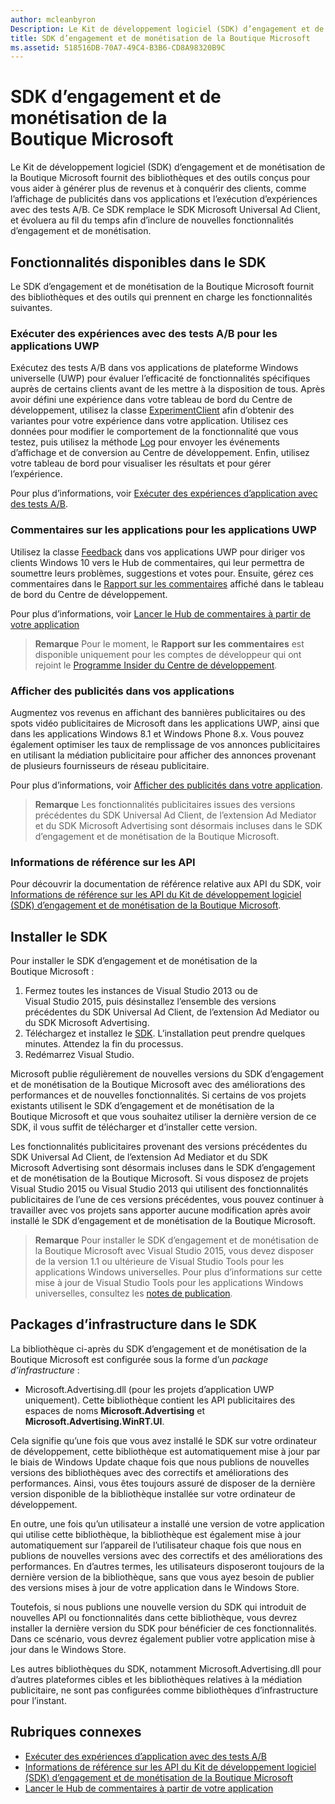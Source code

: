 ```yaml
---
author: mcleanbyron
Description: Le Kit de développement logiciel (SDK) d’engagement et de monétisation de la Boutique Microsoft fournit des bibliothèques et des outils qui vous permettent de doter vos applications de fonctionnalités conçues pour vous aider à générer plus de revenus et à conquérir des clients.
title: SDK d’engagement et de monétisation de la Boutique Microsoft
ms.assetid: 518516DB-70A7-49C4-B3B6-CD8A98320B9C
---
```


# SDK d’engagement et de monétisation de la Boutique Microsoft

Le Kit de développement logiciel (SDK) d’engagement et de monétisation de la Boutique Microsoft fournit des bibliothèques et des outils conçus pour vous aider à générer plus de revenus et à conquérir des clients, comme l’affichage de publicités dans vos applications et l’exécution d’expériences avec des tests A/B. Ce SDK remplace le SDK Microsoft Universal Ad Client, et évoluera au fil du temps afin d’inclure de nouvelles fonctionnalités d’engagement et de monétisation.


## Fonctionnalités disponibles dans le SDK

Le SDK d’engagement et de monétisation de la Boutique Microsoft fournit des bibliothèques et des outils qui prennent en charge les fonctionnalités suivantes.

### Exécuter des expériences avec des tests A/B pour les applications UWP

Exécutez des tests A/B dans vos applications de plateforme Windows universelle (UWP) pour évaluer l’efficacité de fonctionnalités spécifiques auprès de certains clients avant de les mettre à la disposition de tous. Après avoir défini une expérience dans votre tableau de bord du Centre de développement, utilisez la classe [ExperimentClient](https://msdn.microsoft.com/library/windows/apps/microsoft.services.store.engagement.experimentclient.aspx) afin d’obtenir des variantes pour votre expérience dans votre application. Utilisez ces données pour modifier le comportement de la fonctionnalité que vous testez, puis utilisez la méthode [Log](https://msdn.microsoft.com/library/windows/apps/microsoft.services.store.engagement.storeservicescustomevents.log.aspx) pour envoyer les événements d’affichage et de conversion au Centre de développement. Enfin, utilisez votre tableau de bord pour visualiser les résultats et pour gérer l’expérience.

Pour plus d’informations, voir [Exécuter des expériences d’application avec des tests A/B](run-app-experiments-with-a-b-testing.md).

### Commentaires sur les applications pour les applications UWP

Utilisez la classe [Feedback](https://msdn.microsoft.com/library/windows/apps/microsoft.services.store.engagement.feedback.aspx) dans vos applications UWP pour diriger vos clients Windows 10 vers le Hub de commentaires, qui leur permettra de soumettre leurs problèmes, suggestions et votes pour. Ensuite, gérez ces commentaires dans le [Rapport sur les commentaires](../publish/feedback-report.md) affiché dans le tableau de bord du Centre de développement.

Pour plus d’informations, voir [Lancer le Hub de commentaires à partir de votre application](launch-feedback-hub-from-your-app.md)

>**Remarque** Pour le moment, le **Rapport sur les commentaires** est disponible uniquement pour les comptes de développeur qui ont rejoint le [Programme Insider du Centre de développement](../publish/dev-center-insider-program.md).

### Afficher des publicités dans vos applications

Augmentez vos revenus en affichant des bannières publicitaires ou des spots vidéo publicitaires de Microsoft dans les applications UWP, ainsi que dans les applications Windows 8.1 et Windows Phone 8.x. Vous pouvez également optimiser les taux de remplissage de vos annonces publicitaires en utilisant la médiation publicitaire pour afficher des annonces provenant de plusieurs fournisseurs de réseau publicitaire.

Pour plus d’informations, voir [Afficher des publicités dans votre application](display-ads-in-your-app.md).

>**Remarque** Les fonctionnalités publicitaires issues des versions précédentes du SDK Universal Ad Client, de l’extension Ad Mediator et du SDK Microsoft Advertising sont désormais incluses dans le SDK d’engagement et de monétisation de la Boutique Microsoft.

### Informations de référence sur les API

Pour découvrir la documentation de référence relative aux API du SDK, voir [Informations de référence sur les API du Kit de développement logiciel (SDK) d’engagement et de monétisation de la Boutique Microsoft](https://msdn.microsoft.com/library/windows/apps/mt691886.aspx).

## Installer le SDK

Pour installer le SDK d’engagement et de monétisation de la Boutique Microsoft :

1.  Fermez toutes les instances de Visual Studio 2013 ou de Visual Studio 2015, puis désinstallez l’ensemble des versions précédentes du SDK Universal Ad Client, de l’extension Ad Mediator ou du SDK Microsoft Advertising.
2.  Téléchargez et installez le [SDK](http://aka.ms/store-em-sdk). L’installation peut prendre quelques minutes. Attendez la fin du processus.
3.  Redémarrez Visual Studio.

Microsoft publie régulièrement de nouvelles versions du SDK d’engagement et de monétisation de la Boutique Microsoft avec des améliorations des performances et de nouvelles fonctionnalités. Si certains de vos projets existants utilisent le SDK d’engagement et de monétisation de la Boutique Microsoft et que vous souhaitez utiliser la dernière version de ce SDK, il vous suffit de télécharger et d’installer cette version.

Les fonctionnalités publicitaires provenant des versions précédentes du SDK Universal Ad Client, de l’extension Ad Mediator et du SDK Microsoft Advertising sont désormais incluses dans le SDK d’engagement et de monétisation de la Boutique Microsoft. Si vous disposez de projets Visual Studio 2015 ou Visual Studio 2013 qui utilisent des fonctionnalités publicitaires de l’une de ces versions précédentes, vous pouvez continuer à travailler avec vos projets sans apporter aucune modification après avoir installé le SDK d’engagement et de monétisation de la Boutique Microsoft.

>**Remarque** Pour installer le SDK d’engagement et de monétisation de la Boutique Microsoft avec Visual Studio 2015, vous devez disposer de la version 1.1 ou ultérieure de Visual Studio Tools pour les applications Windows universelles. Pour plus d’informations sur cette mise à jour de Visual Studio Tools pour les applications Windows universelles, consultez les [notes de publication](http://go.microsoft.com/fwlink/?LinkID=624516).

## Packages d’infrastructure dans le SDK

La bibliothèque ci-après du SDK d’engagement et de monétisation de la Boutique Microsoft est configurée sous la forme d’un *package d’infrastructure* :

* Microsoft.Advertising.dll (pour les projets d’application UWP uniquement). Cette bibliothèque contient les API publicitaires des espaces de noms **Microsoft.Advertising** et **Microsoft.Advertising.WinRT.UI**.

Cela signifie qu’une fois que vous avez installé le SDK sur votre ordinateur de développement, cette bibliothèque est automatiquement mise à jour par le biais de Windows Update chaque fois que nous publions de nouvelles versions des bibliothèques avec des correctifs et améliorations des performances. Ainsi, vous êtes toujours assuré de disposer de la dernière version disponible de la bibliothèque installée sur votre ordinateur de développement.

En outre, une fois qu’un utilisateur a installé une version de votre application qui utilise cette bibliothèque, la bibliothèque est également mise à jour automatiquement sur l’appareil de l’utilisateur chaque fois que nous en publions de nouvelles versions avec des correctifs et des améliorations des performances. En d’autres termes, les utilisateurs disposeront toujours de la dernière version de la bibliothèque, sans que vous ayez besoin de publier des versions mises à jour de votre application dans le Windows Store.

Toutefois, si nous publions une nouvelle version du SDK qui introduit de nouvelles API ou fonctionnalités dans cette bibliothèque, vous devrez installer la dernière version du SDK pour bénéficier de ces fonctionnalités. Dans ce scénario, vous devrez également publier votre application mise à jour dans le Windows Store.

Les autres bibliothèques du SDK, notamment Microsoft.Advertising.dll pour d’autres plateformes cibles et les bibliothèques relatives à la médiation publicitaire, ne sont pas configurées comme bibliothèques d’infrastructure pour l’instant.

## Rubriques connexes

* [Exécuter des expériences d’application avec des tests A/B](run-app-experiments-with-a-b-testing.md)
* [Informations de référence sur les API du Kit de développement logiciel (SDK) d’engagement et de monétisation de la Boutique Microsoft](https://msdn.microsoft.com/library/windows/apps/mt691886.aspx)
* [Lancer le Hub de commentaires à partir de votre application](launch-feedback-hub-from-your-app.md)


<!--HONumber=May16_HO2-->



